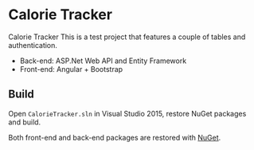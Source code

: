 # Calorie Tracker

Calorie Tracker This is a test project that features a couple of tables and authentication. 

  - Back-end: ASP.Net Web API and Entity Framework
  - Front-end: Angular + Bootstrap

## Build 

Open `CalorieTracker.sln` in Visual Studio 2015, restore NuGet packages and build.

Both front-end and back-end packages are restored with [NuGet](http://nuget.org).
